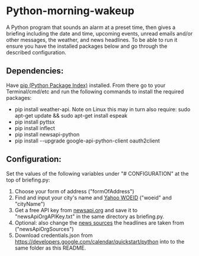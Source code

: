 <h1>Python-morning-wakeup</h1>
<p>A Python program that sounds an alarm at a preset time, then gives a briefing including the date and time, upcoming events, unread emails and/or other messages, the weather, and news headlines. To be able to run it ensure you have the installed packages below and go through the described configuration.</p>

<h2>Dependencies:</h2>
<p>Have <a href="https://pypi.org/project/pip/">pip (Python Package Index)</a> installed. From there go to your Terminal/cmd/etc and run the following commands to install the required packages:</p>
<ul>
<li>pip install weather-api. Note on Linux this may in turn also require: sudo apt-get update && sudo apt-get install espeak</li>
<li>pip install pyttsx</li>
<li>pip install inflect</li>
<li>pip install newsapi-python</li>
<li>pip install --upgrade google-api-python-client oauth2client</li>
</ul>

<h2>Configuration:</h2>
<p>Set the values of the following variables under "# CONFIGURATION" at the top of briefing.py:</hp>
<ol>
<li>Choose your form of address ("formOfAddress")</li>
<li>Find and input your city's name and <a href="https://developer.yahoo.com/weather/documentation.html">Yahoo WOEID</a> ("woeid" and "cityName")</li>
<li>Get a free API key from <a href="https://newsapi.org/">newsapi.org</a> and save it to "newsApiOrgAPIKey.txt" in the same directory as briefing.py.</li>
<li>Optional: also change the <a href="https://newsapi.org/docs/endpoints/sources">news sources</a> the headlines are taken from ("newsApiOrgSources")</li>
<li>Download credentials.json from <a href="https://developers.google.com/calendar/quickstart/python">https://developers.google.com/calendar/quickstart/python</a> into to the same folder as this README.</li>
</ol>

